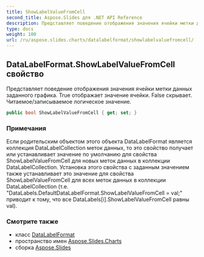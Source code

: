```yaml
---
title: ShowLabelValueFromCell
second_title: Aspose.Slides для .NET API Reference
description: Представляет поведение отображения значения ячейки метки данных заданного графика. True отображает значение ячейки. False скрывает. Читаемое/записываемое логическое значение.
type: docs
weight: 100
url: /ru/aspose.slides.charts/datalabelformat/showlabelvaluefromcell/
---
```


## DataLabelFormat.ShowLabelValueFromCell свойство

Представляет поведение отображения значения ячейки метки данных заданного графика. True отображает значение ячейки. False скрывает. Читаемое/записываемое логическое значение.

```csharp
public bool ShowLabelValueFromCell { get; set; }
```

### Примечания

Если родительским объектом этого объекта DataLabelFormat является коллекция DataLabelCollection меток данных, то это свойство получает или устанавливает значение по умолчанию для свойства ShowLabelValueFromCell для новых меток данных в коллекции DataLabelCollection. Установка этого свойства с заданным значением также устанавливает это значение для свойства ShowLabelValueFromCell для всех меток данных в коллекции DataLabelCollection (т.е. "DataLabels.DefaultDataLabelFormat.ShowLabelValueFromCell = val;" приводит к тому, что все DataLabels[i].ShowLabelValueFromCell равны val).

### Смотрите также

* класс [DataLabelFormat](../../datalabelformat)
* пространство имен [Aspose.Slides.Charts](../../datalabelformat)
* сборка [Aspose.Slides](../../../)

<!-- DO NOT EDIT: сгенерировано xmldocmd для Aspose.Slides.dll -->